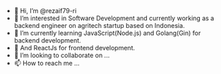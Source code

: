 - 👋 Hi, I’m @rezaif79-ri
- 👀 I’m interested in Software Development and currently working as a backend engineer on agritech startup based on Indonesia.
- 🌱 I’m currently learning JavaScript(Node.js) and Golang(Gin) for backend development.
- 🌱 And ReactJs for frontend development.
- 💞️ I’m looking to collaborate on ...
- 📫 How to reach me ...
